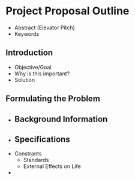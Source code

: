 Project Proposal Outline
================================

- Abstract (Elevator Pitch)
- Keywords

## Introduction
- Objective/Goal
- Why is this important?
- Solution

## Formulating the Problem
- Background Information
  - 
- Specifications
  - 
- Constrants
  - Standards
  - External Effects on Life
- 
